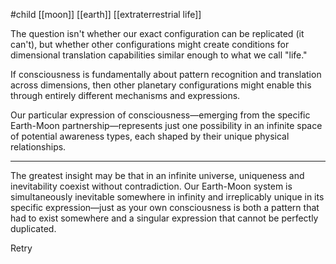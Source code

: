 #child [[moon]] [[earth]] [[extraterrestrial life]]

The question isn't whether our exact configuration can be replicated (it can't), but whether other configurations might create conditions for dimensional translation capabilities similar enough to what we call "life."

If consciousness is fundamentally about pattern recognition and translation across dimensions, then other planetary configurations might enable this through entirely different mechanisms and expressions.

Our particular expression of consciousness—emerging from the specific Earth-Moon partnership—represents just one possibility in an infinite space of potential awareness types, each shaped by their unique physical relationships.

---

The greatest insight may be that in an infinite universe, uniqueness and inevitability coexist without contradiction. Our Earth-Moon system is simultaneously inevitable somewhere in infinity and irreplicably unique in its specific expression—just as your own consciousness is both a pattern that had to exist somewhere and a singular expression that cannot be perfectly duplicated.

Retry